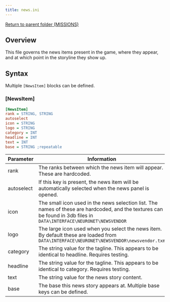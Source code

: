 ```yaml
---
title: news.ini
---
```


[Return to parent folder (MISSIONS)](../Missions/index.md)

## Overview

This file governs the news items present in the game, where they appear, and at which point in the storyline they show up.

## Syntax

Multiple `[NewsItem]` blocks can be defined.

### [NewsItem]

```ini
[NewsItem]
rank = STRING, STRING
autoselect
icon = STRING
logo = STRING
category = INT
headline = INT
text = INT
base = STRING ;repeatable
```

| Parameter  | Information                                                                                                                                                          |
| ---------- | -------------------------------------------------------------------------------------------------------------------------------------------------------------------- |
| rank       | The ranks between which the news item will appear. These are hardcoded.                                                                                              |
| autoselect | If this key is present, the news item will be automatically selected when the news panel is opened.                                                                  |
| icon       | The small icon used in the news selection list. The names of these are hardcoded, and the textures can be found in 3db files in `DATA\INTERFACE\NEURONET\NEWSVENDOR` |
| logo       | The large icon used when you select the news item. By default these are loaded from `DATA\INTERFACE\NEURONET\NEWSVENDOR\newsvendor.txm`                              |
| category   | The string value for the tagline. This appears to be identical to headline. Requires testing.                                                                        |
| headline   | The string value for the tagline. This appears to be identical to category. Requires testing.                                                                        |
| text       | The string value for the news story content.                                                                                                                         |
| base       | The base this news story appears at. Multiple base keys can be defined.                                                                                              |
